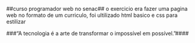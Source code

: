 ##curso programador web no senac##
o exercicio era fazer uma pagina web  no formato de um curriculo,
foi ultilizado html basico e css para estilizar

###“A tecnologia é a arte de transformar o impossível em possível.”####
